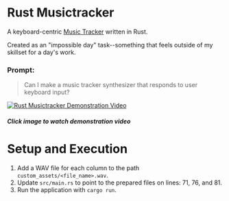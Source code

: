 # Rust Musictracker
A keyboard-centric [Music Tracker](https://en.wikipedia.org/wiki/Music_tracker) written in Rust.

Created as an "impossible day" task--something that feels outside of my skillset for a day's work.
### Prompt:
> Can I make a music tracker synthesizer that responds to user keyboard input?

[![Rust Musictracker Demonstration Video](https://img.youtube.com/vi/bsCMv3787wc/0.jpg)](https://www.youtube.com/watch?v=bsCMv3787wc "Rust Musictracker")
##### Click image to watch demonstration video

# Setup and Execution
1. Add a WAV file for each column to the path ```custom_assets/<file_name>.wav```.
2. Update ```src/main.rs``` to point to the prepared files on lines: 71, 76, and 81.
3. Run the application with ```cargo run```.
